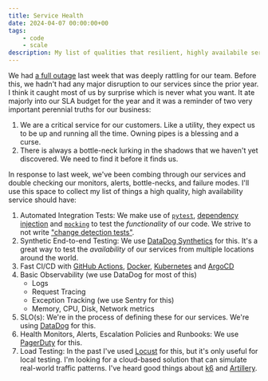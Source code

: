 ```yaml
---
title: Service Health
date: 2024-04-07 00:00:00+00
tags:
    - code
    - scale
description: My list of qualities that resilient, highly availabile services should have.
---
```


We had [a full outage](https://status.ada.support/incidents/3n5rs1zqzmkh) last week that was deeply rattling for our team. Before this, we hadn't had any major disruption to our services since the prior year. I think it caught most of us by surprise which is never what you want. It ate majorly into our SLA budget for the year and it was a reminder of two very important perennial truths for our business:

1. We are a critical service for our customers. Like a utility, they expect us to be up and running all the time. Owning pipes is a blessing and a curse.
2. There is always a bottle-neck lurking in the shadows that we haven't yet discovered. We need to find it before it finds us.

In response to last week, we've been combing through our services and double checking our monitors, alerts, bottle-necks, and failure modes. I'll use this space to collect my list of things a high quality, high availability service should have:

1. Automated Integration Tests: We make use of [`pytest`](https://docs.pytest.org/en/8.0.x/), [dependency injection](https://www.youtube.com/watch?v=2ejbLVkCndI) and [`mocking`](https://pypi.org/project/requests-mock/) to test the _functionality_ of our code. We strive to not write ["change detection tests"](https://testing.googleblog.com/2015/01/testing-on-toilet-change-detector-tests.html).
2. Synthetic End-to-end Testing: We use [DataDog Synthetics](https://www.datadoghq.com/product/synthetics/) for this. It's a great way to test the _availability_ of our services from multiple locations around the world.
3. Fast CI/CD with [GitHub Actions](https://github.com/features/actions), [Docker](https://www.docker.com/), [Kubernetes](https://kubernetes.io/) and [ArgoCD](https://argoproj.github.io/argo-cd/)
4. Basic Observability (we use DataDog for most of this)
    - Logs
    - Request Tracing
    - Exception Tracking (we use Sentry for this)
    - Memory, CPU, Disk, Network metrics
5. SLO(s): We're in the process of defining these for our services. We're using [DataDog](https://www.datadoghq.com/) for this.
6. Health Monitors, Alerts, Escalation Policies and Runbooks: We use [PagerDuty](https://www.pagerduty.com/) for this.
7. Load Testing: In the past I've used [Locust](https://locust.io/) for this, but it's only useful for local testing. I'm looking for a cloud-based solution that can simulate real-world traffic patterns. I've heard good things about [k6](https://k6.io/) and [Artillery](https://artillery.io/).
